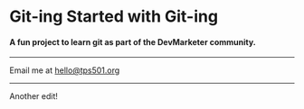 # Git-ing Started with Git-ing

#### A fun project to learn git as part of the **DevMarketer** community.

---

Email me at [hello@tps501.org](Mailto:hello@tps501.org)

---

Another edit!